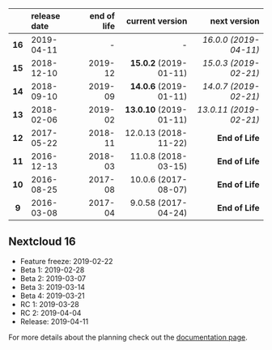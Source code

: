 

|        | release date      | end of life      | current version         | next version
|:------:|:------------------|-----------------:|------------------------:|---------------------------:
| **16** | 2019-04-11        | *-*              | *-*                     | *16.0.0 (2019-04-11)*
| **15** | 2018-12-10        | 2019-12          | **15.0.2** (2019-01-11) | *15.0.3 (2019-02-21)*
| **14** | 2018-09-10        | 2019-09          | **14.0.6** (2019-01-11) | *14.0.7 (2019-02-21)*
| **13** | 2018-02-06        | 2019-02          | **13.0.10** (2019-01-11) | *13.0.11 (2019-02-21)*
| **12** | 2017-05-22        | 2018-11          | 12.0.13 (2018-11-22)    | **End of Life**
| **11** | 2016-12-13        | 2018-03          | 11.0.8 (2018-03-15)     | **End of Life**
| **10** | 2016-08-25        | 2017-08          | 10.0.6 (2017-08-07)     | **End of Life**
|  **9** | 2016-03-08        | 2017-04          | 9.0.58 (2017-04-24)     | **End of Life**

## Nextcloud 16

* Feature freeze: 2019-02-22
* Beta 1: 2019-02-28
* Beta 2: 2019-03-07
* Beta 3: 2019-03-14
* Beta 4: 2019-03-21
* RC 1: 2019-03-28
* RC 2: 2019-04-04
* Release: 2019-04-11


For more details about the planning check out the [documentation page](https://docs.nextcloud.com/server/stable/admin_manual/release_schedule.html).